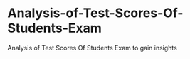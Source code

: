# Analysis-of-Test-Scores-Of-Students-Exam
Analysis of Test Scores Of Students Exam to gain insights
